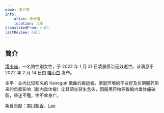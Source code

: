```yaml
---
name: 澪卡喵
info:
    alias: 澪卡喵
    location: 北京
translatedFrom: null
lastReview: null
---
```


## 简介

[澪卡喵](https://twitter.com/MiocardMeow)，一名跨性别女性，于 2022 年 1 月 31 日凌晨医治无效逝世。该消息于 2022 年 2 月 14 日由 [喵小白](https://twitter.com/pizyj/status/1492928433172582400?s=21) 发布。

生平：业内比较知名的 Kanoguti 歌曲的搬运者。家庭环境的不友好及长期服药带来的负面影响（脑内垂体瘤）让其萌生轻生念头，因服用药物导致脑内垂体瘤破裂，昏迷不醒，终不幸身亡。

条目贡献：[南川朝香](https://twitter.com/nkw45)，[Lee](https://twitter.com/rbqwansui)
